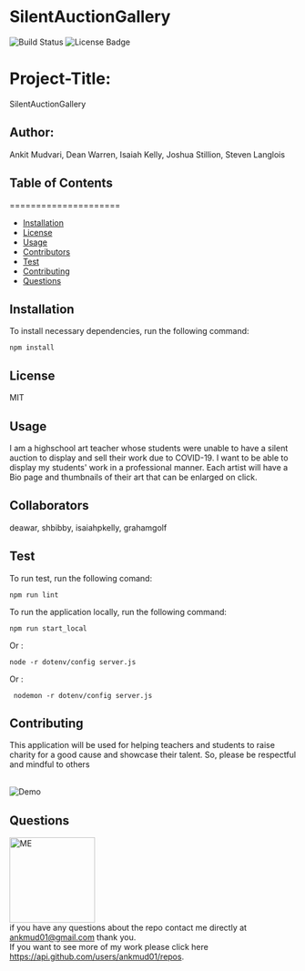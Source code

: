 # SilentAuctionGallery
![Build Status](https://img.shields.io/badge/build-passing-brightgreen?style=plastic)
        <img src="https://img.shields.io/badge/license-MIT-green" alt="License Badge">

# Project-Title: 
SilentAuctionGallery

## Author: 
Ankit Mudvari, Dean Warren, Isaiah Kelly, Joshua Stillion, Steven Langlois

## Table of Contents
=====================
* [Installation](#installation)
* [License](#license)
* [Usage](#usage)
* [Contributors](#contributors)
* [Test](#test)
* [Contributing](#contributing)
* [Questions](#questions)

## Installation
To install necessary dependencies, run the following command:<br>
```
npm install
```

## License
MIT

## Usage
I am a highschool art teacher whose students were unable to have a silent auction to display and sell their work due to COVID-19. I want to be able to display my students' work in a professional manner. Each artist will have a Bio page and thumbnails of their art that can be enlarged on click. 

## Collaborators
deawar, shbibby, isaiahpkelly, grahamgolf

## Test
To run test, run the following comand:<br>
```
npm run lint
```
To run the application locally, run the following command:<br>
```
npm run start_local
```
Or :<br>
```
node -r dotenv/config server.js 
```
Or :<br>
```
 nodemon -r dotenv/config server.js
```

## Contributing
This application will be used for helping teachers and students to raise charity for a good cause and showcase their talent. So, please be respectful and mindful to others

<br>
<img src="https://prezi.com/view/laFRI0MbylYOWSvRisPr/" alt="Demo">

## Questions

<img src="https://avatars0.githubusercontent.com/u/59261007?v=4" alt="ME" width="150" height="150"><br>
if you have any questions about the repo contact me directly at ankmud01@gmail.com thank you.<br>
If you want to see more of my work please click here https://api.github.com/users/ankmud01/repos.

